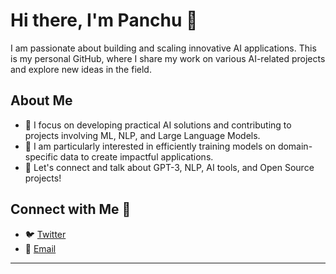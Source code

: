 # Hi there, I'm Panchu 👋

I am passionate about building and scaling innovative AI applications. This is my personal GitHub, where I share my work on various AI-related projects and explore new ideas in the field.

## About Me
- 🔭 I focus on developing practical AI solutions and contributing to projects involving ML, NLP, and Large Language Models.
- 🌱 I am particularly interested in efficiently training models on domain-specific data to create impactful applications.
- 💬 Let's connect and talk about GPT-3, NLP, AI tools, and Open Source projects!

## Connect with Me 🤝
- 🐦 [Twitter](https://twitter.com/panchananyadav5)
- 📩 [Email](panchananefs@gmail.com)

---
